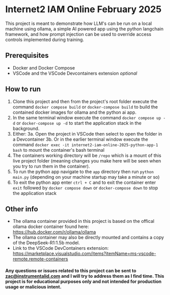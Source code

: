 # Internet2 IAM Online February 2025

This project is meant to demonstrate how LLM's can be run on a local machine using ollama, a simple AI powered app using the python langchain framework, and how prompt injection can be used to override access controls implemented during training. 

## Prerequisites
- Docker and Docker Compose
- VSCode and the VSCode Devcontainers extension *optional*

## How to run
1. Clone this project and then from the project's root folder execute the command `docker compose build` or `docker-compose build` to build the contained docker images for ollama and the python ai app.
2. In the same terminal window execute the command `docker compose up -d` or `docker-compose up -d` to start the application stack in the background.
3. Either:
3a. Open the project in VSCode then select to open the folder in a Devcontainer
3b. Or in the earlier terminal window execute the command `docker exec -it internet2-iam-online-2025-python-app-1 bash` to mount the container's bash terminal
4. The containers working directory will be `/repo` which is a mount of this live project folder (meaning changes you make here will be seen when you try to run them in the container).
5. To run the python app navigate to the `app` directory then run `python main.py` (depending on your machine startup may take a minute or so)
6. To exit the python app enter `ctrl + C` and to exit the container enter `exit` followed by `docker compose down` or `docker-compose down` to stop the application stack

## Other info
- The ollama container provided in this project is based on the offical ollama docker container found here: https://hub.docker.com/r/ollama/ollama
- The ollama container may also be directly mounted and contains a copy of the DeepSeek-R1:1.5b model.
- Link to the VSCode DevContainers extension: https://marketplace.visualstudio.com/items?itemName=ms-vscode-remote.remote-containers

#### Any questions or issues related to this project can be sent to zac@instrumentalid.com and I will try to address them as I find time. This project is for educational purposes only and not intended for production usage or malicious intent. 